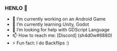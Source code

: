 ### HENLO 👋


- 🔭 I’m currently working on an Android Game
- 🌱 I’m currently learning Unity, Godot
- 🤔 I’m looking for help with GDScript Language
- 📫 How to reach me: [Discord] (sh4d0w#6880)
- ⚡ Fun fact: I do Backflips :)

